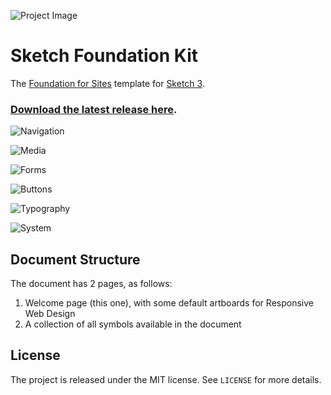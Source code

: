 ![Project Image](https://raw.githubusercontent.com/stephenway/sketch-foundation-kit/master/images/project-image.png)

# Sketch Foundation Kit

The [Foundation for Sites](http://foundation.zurb.com) template for [Sketch 3](http://bohemiancoding.com/sketch/).

### [Download the latest release here](https://github.com/stephenway/sketch-foundation-kit/releases).

![Navigation](https://raw.githubusercontent.com/stephenway/sketch-foundation-kit/master/images/navigation.png)

![Media](https://raw.githubusercontent.com/stephenway/sketch-foundation-kit/master/images/media.png)

![Forms](https://raw.githubusercontent.com/stephenway/sketch-foundation-kit/master/images/forms.png)

![Buttons](https://raw.githubusercontent.com/stephenway/sketch-foundation-kit/master/images/buttons.png)

![Typography](https://raw.githubusercontent.com/stephenway/sketch-foundation-kit/master/images/typography.png)

![System](https://raw.githubusercontent.com/stephenway/sketch-foundation-kit/master/images/system.png)


## Document Structure

The document has 2 pages, as follows:

1.	Welcome page (this one), with some default artboards for Responsive Web Design
2.	A collection of all symbols available in the document


## License

The project is released under the MIT license. See `LICENSE` for more details.
